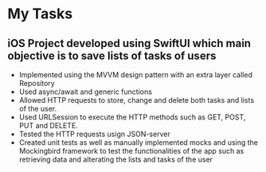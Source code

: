 <h1>My Tasks</h1>

<h2>iOS Project developed using SwiftUI which main objective is to save lists of tasks of users</h2>

<ul>
  <li> Implemented using the MVVM design pattern with an extra layer called Repository</li>
  <li> Used async/await and generic functions </l1>
  <li> Allowed HTTP requests to store, change and delete both tasks and lists of the user. </li>
  <li> Used URLSession to execute the HTTP methods such as GET, POST, PUT and DELETE.</li>
  <li> Tested the HTTP requests usign JSON-server</li>
  <li> Created unit tests as well as manually implemented mocks and using the Mockingbird framework
  to test the functionalities of the app such as retrieving data and alterating the lists and tasks of the user </li>
</ul>
